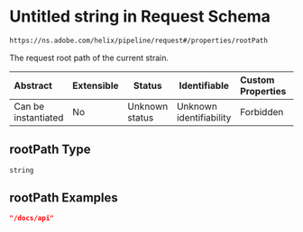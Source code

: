 # Untitled string in Request Schema

```txt
https://ns.adobe.com/helix/pipeline/request#/properties/rootPath
```

The request root path of the current strain.


| Abstract            | Extensible | Status         | Identifiable            | Custom Properties | Additional Properties | Access Restrictions | Defined In                                                          |
| :------------------ | ---------- | -------------- | ----------------------- | :---------------- | --------------------- | ------------------- | ------------------------------------------------------------------- |
| Can be instantiated | No         | Unknown status | Unknown identifiability | Forbidden         | Allowed               | none                | [request.schema.json\*](request.schema.json "open original schema") |

## rootPath Type

`string`

## rootPath Examples

```json
"/docs/api"
```
